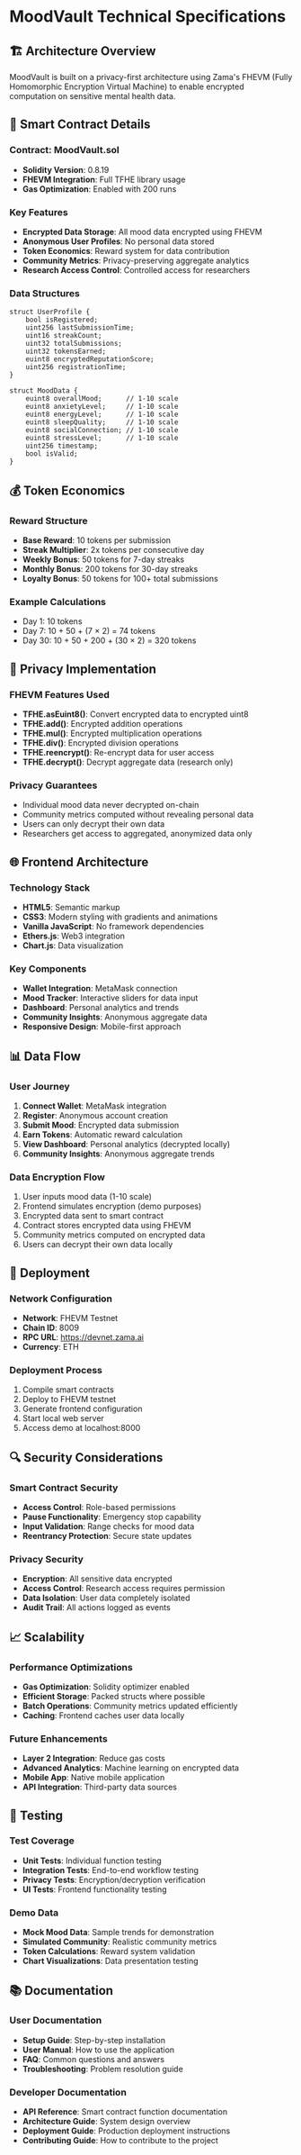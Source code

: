 # MoodVault Technical Specifications

## 🏗️ Architecture Overview

MoodVault is built on a privacy-first architecture using Zama's FHEVM (Fully Homomorphic Encryption Virtual Machine) to enable encrypted computation on sensitive mental health data.

## 🔧 Smart Contract Details

### Contract: MoodVault.sol
- **Solidity Version**: 0.8.19
- **FHEVM Integration**: Full TFHE library usage
- **Gas Optimization**: Enabled with 200 runs

### Key Features
- **Encrypted Data Storage**: All mood data encrypted using FHEVM
- **Anonymous User Profiles**: No personal data stored
- **Token Economics**: Reward system for data contribution
- **Community Metrics**: Privacy-preserving aggregate analytics
- **Research Access Control**: Controlled access for researchers

### Data Structures
```solidity
struct UserProfile {
    bool isRegistered;
    uint256 lastSubmissionTime;
    uint16 streakCount;
    uint32 totalSubmissions;
    uint32 tokensEarned;
    euint8 encryptedReputationScore;
    uint256 registrationTime;
}

struct MoodData {
    euint8 overallMood;      // 1-10 scale
    euint8 anxietyLevel;     // 1-10 scale
    euint8 energyLevel;      // 1-10 scale
    euint8 sleepQuality;     // 1-10 scale
    euint8 socialConnection; // 1-10 scale
    euint8 stressLevel;      // 1-10 scale
    uint256 timestamp;
    bool isValid;
}
```

## 💰 Token Economics

### Reward Structure
- **Base Reward**: 10 tokens per submission
- **Streak Multiplier**: 2x tokens per consecutive day
- **Weekly Bonus**: 50 tokens for 7-day streaks
- **Monthly Bonus**: 200 tokens for 30-day streaks
- **Loyalty Bonus**: 50 tokens for 100+ total submissions

### Example Calculations
- Day 1: 10 tokens
- Day 7: 10 + 50 + (7 × 2) = 74 tokens
- Day 30: 10 + 50 + 200 + (30 × 2) = 320 tokens

## 🔐 Privacy Implementation

### FHEVM Features Used
- **TFHE.asEuint8()**: Convert encrypted data to encrypted uint8
- **TFHE.add()**: Encrypted addition operations
- **TFHE.mul()**: Encrypted multiplication operations
- **TFHE.div()**: Encrypted division operations
- **TFHE.reencrypt()**: Re-encrypt data for user access
- **TFHE.decrypt()**: Decrypt aggregate data (research only)

### Privacy Guarantees
- Individual mood data never decrypted on-chain
- Community metrics computed without revealing personal data
- Users can only decrypt their own data
- Researchers get access to aggregated, anonymized data only

## 🌐 Frontend Architecture

### Technology Stack
- **HTML5**: Semantic markup
- **CSS3**: Modern styling with gradients and animations
- **Vanilla JavaScript**: No framework dependencies
- **Ethers.js**: Web3 integration
- **Chart.js**: Data visualization

### Key Components
- **Wallet Integration**: MetaMask connection
- **Mood Tracker**: Interactive sliders for data input
- **Dashboard**: Personal analytics and trends
- **Community Insights**: Anonymous aggregate data
- **Responsive Design**: Mobile-first approach

## 📊 Data Flow

### User Journey
1. **Connect Wallet**: MetaMask integration
2. **Register**: Anonymous account creation
3. **Submit Mood**: Encrypted data submission
4. **Earn Tokens**: Automatic reward calculation
5. **View Dashboard**: Personal analytics (decrypted locally)
6. **Community Insights**: Anonymous aggregate trends

### Data Encryption Flow
1. User inputs mood data (1-10 scale)
2. Frontend simulates encryption (demo purposes)
3. Encrypted data sent to smart contract
4. Contract stores encrypted data using FHEVM
5. Community metrics computed on encrypted data
6. Users can decrypt their own data locally

## 🚀 Deployment

### Network Configuration
- **Network**: FHEVM Testnet
- **Chain ID**: 8009
- **RPC URL**: https://devnet.zama.ai
- **Currency**: ETH

### Deployment Process
1. Compile smart contracts
2. Deploy to FHEVM testnet
3. Generate frontend configuration
4. Start local web server
5. Access demo at localhost:8000

## 🔍 Security Considerations

### Smart Contract Security
- **Access Control**: Role-based permissions
- **Pause Functionality**: Emergency stop capability
- **Input Validation**: Range checks for mood data
- **Reentrancy Protection**: Secure state updates

### Privacy Security
- **Encryption**: All sensitive data encrypted
- **Access Control**: Research access requires permission
- **Data Isolation**: User data completely isolated
- **Audit Trail**: All actions logged as events

## 📈 Scalability

### Performance Optimizations
- **Gas Optimization**: Solidity optimizer enabled
- **Efficient Storage**: Packed structs where possible
- **Batch Operations**: Community metrics updated efficiently
- **Caching**: Frontend caches user data locally

### Future Enhancements
- **Layer 2 Integration**: Reduce gas costs
- **Advanced Analytics**: Machine learning on encrypted data
- **Mobile App**: Native mobile application
- **API Integration**: Third-party data sources

## 🧪 Testing

### Test Coverage
- **Unit Tests**: Individual function testing
- **Integration Tests**: End-to-end workflow testing
- **Privacy Tests**: Encryption/decryption verification
- **UI Tests**: Frontend functionality testing

### Demo Data
- **Mock Mood Data**: Sample trends for demonstration
- **Simulated Community**: Realistic community metrics
- **Token Calculations**: Reward system validation
- **Chart Visualizations**: Data presentation testing

## 📚 Documentation

### User Documentation
- **Setup Guide**: Step-by-step installation
- **User Manual**: How to use the application
- **FAQ**: Common questions and answers
- **Troubleshooting**: Problem resolution guide

### Developer Documentation
- **API Reference**: Smart contract function documentation
- **Architecture Guide**: System design overview
- **Deployment Guide**: Production deployment instructions
- **Contributing Guide**: How to contribute to the project

